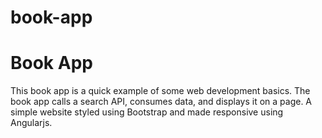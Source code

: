 # book-app

Book App
==============

This book app is a quick example of some web development basics. 
The book app calls a search API, consumes data, and displays it on a page.
A simple website styled using Bootstrap and made responsive using Angularjs.

